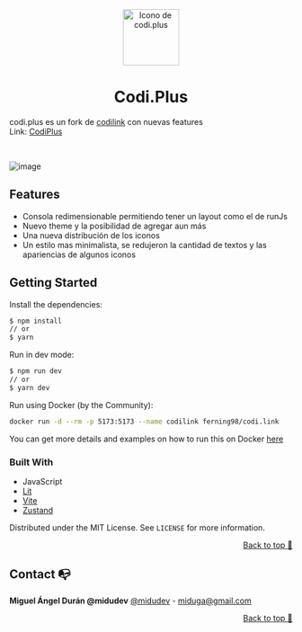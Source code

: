 <div align="center">
  
<img src="https://github.com/user-attachments/assets/990282dc-1e12-4fee-a577-62f512ae5774" width="100px" alt="Icono de codi.plus" >

# Codi.Plus

</div>

codi.plus es un fork de [codilink](https://github.com/midudev/codi.link) con nuevas features 
<br>
Link:  <a href="https://codiplus.vercel.app/">CodiPlus<a/>

<br>

![image](https://github.com/user-attachments/assets/f11d4841-8d03-4760-91fa-ed6afc28c610)

## Features
- Consola redimensionable permitiendo tener un layout como el de runJs
- Nuevo theme y la posibilidad de agregar aun más
- Una nueva distribución de los iconos
- Un estilo mas minimalista, se redujeron la cantidad de textos y las apariencias de algunos iconos


## Getting Started

Install the dependencies:

```sh
$ npm install
// or
$ yarn
```

Run in dev mode:

```sh
$ npm run dev
// or
$ yarn dev
```

Run using Docker (by the Community):

```sh
docker run -d --rm -p 5173:5173 --name codilink ferning98/codi.link
```
You can get more details and examples on how to run this on Docker [here](https://hub.docker.com/r/ferning98/codi.link)

### Built With

- JavaScript
- [Lit](https://lit.dev)
- [Vite](https://vitejs.dev)
- [Zustand](https://zustand.surge.sh)

Distributed under the MIT License. See `LICENSE` for more information.

<p align="right"><a href="#top">Back to top 🔼</a></p>

## Contact 📭

**Miguel Ángel Durán @midudev**
[@midudev](https://twitter.com/midudev) - miduga@gmail.com

<p align="right"><a href="#top">Back to top 🔼</a></p>
